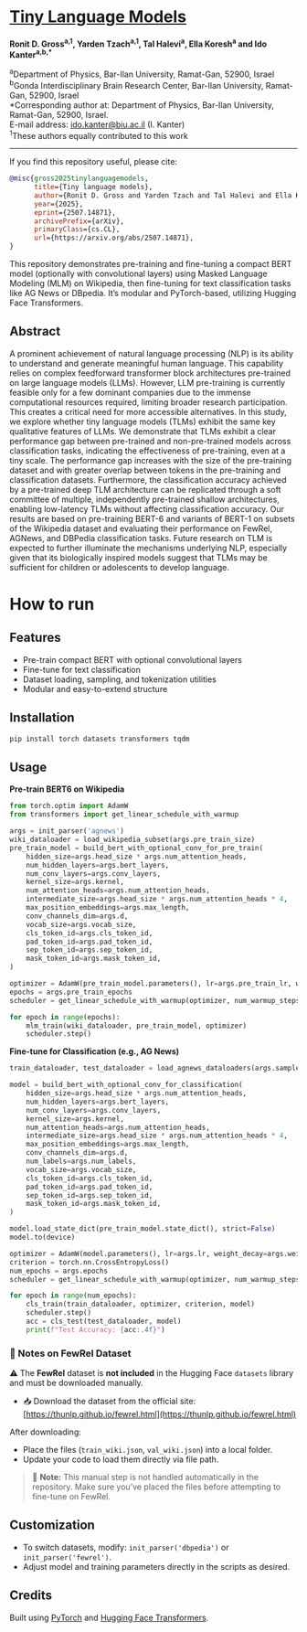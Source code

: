# [Tiny Language Models](https://arxiv.org/pdf/2507.14871)

**Ronit D. Gross<sup>a,1</sup>, Yarden Tzach<sup>a,1</sup>, Tal Halevi<sup>a</sup>, Ella Koresh<sup>a</sup> and Ido Kanter<sup>a,b,\*</sup>**

<sup>a</sup>Department of Physics, Bar-Ilan University, Ramat-Gan, 52900, Israel  
<sup>b</sup>Gonda Interdisciplinary Brain Research Center, Bar-Ilan University, Ramat-Gan, 52900, Israel  
\*Corresponding author at: Department of Physics, Bar-Ilan University, Ramat-Gan, 52900, Israel.  
E-mail address: [ido.kanter@biu.ac.il](mailto:ido.kanter@biu.ac.il) (I. Kanter)  
<sup>1</sup>These authors equally contributed to this work

---

If you find this repository useful, please cite:

```bibtex
@misc{gross2025tinylanguagemodels,
      title={Tiny language models}, 
      author={Ronit D. Gross and Yarden Tzach and Tal Halevi and Ella Koresh and Ido Kanter},
      year={2025},
      eprint={2507.14871},
      archivePrefix={arXiv},
      primaryClass={cs.CL},
      url={https://arxiv.org/abs/2507.14871}, 
}
 ```
This repository demonstrates pre-training and fine-tuning a compact BERT model (optionally with convolutional layers) using Masked Language Modeling (MLM) on Wikipedia, then fine-tuning for text classification tasks like AG News or DBpedia. It’s modular and PyTorch-based, utilizing Hugging Face Transformers.

## Abstract
A prominent achievement of natural language processing (NLP) is its ability to understand and generate meaningful human language. This capability relies on complex feedforward transformer block architectures pre-trained on large language models (LLMs). However, LLM pre-training is currently feasible only for a few dominant companies due to the immense computational resources required, limiting broader research participation. This creates a critical need for more accessible alternatives. In this study, we explore whether tiny language models (TLMs) exhibit the same key qualitative features of LLMs. We demonstrate that TLMs exhibit a clear performance gap between pre-trained and non-pre-trained models across classification tasks, indicating the effectiveness of pre-training, even at a tiny scale. The performance gap increases with the size of the pre-training dataset and with greater overlap between tokens in the pre-training and classification datasets. Furthermore, the classification accuracy achieved by a pre-trained deep TLM architecture can be replicated through a soft committee of multiple, independently pre-trained shallow architectures, enabling low-latency TLMs without affecting classification accuracy. Our results are based on pre-training BERT-6 and variants of BERT-1 on subsets of the Wikipedia dataset and evaluating their performance on FewRel, AGNews, and DBPedia classification tasks. Future research on TLM is expected to further illuminate the mechanisms underlying NLP, especially given that its biologically inspired models suggest that TLMs may be sufficient for children or adolescents to develop language. 

# How to run

## Features

- Pre-train compact BERT with optional convolutional layers
- Fine-tune for text classification
- Dataset loading, sampling, and tokenization utilities
- Modular and easy-to-extend structure

## Installation

```bash
pip install torch datasets transformers tqdm
```

## Usage

**Pre-train BERT6 on Wikipedia**

```python
from torch.optim import AdamW
from transformers import get_linear_schedule_with_warmup

args = init_parser('agnews')
wiki_dataloader = load_wikipedia_subset(args.pre_train_size)
pre_train_model = build_bert_with_optional_conv_for_pre_train(
    hidden_size=args.head_size * args.num_attention_heads,
    num_hidden_layers=args.bert_layers,
    num_conv_layers=args.conv_layers,
    kernel_size=args.kernel,
    num_attention_heads=args.num_attention_heads,
    intermediate_size=args.head_size * args.num_attention_heads * 4,
    max_position_embeddings=args.max_length,
    conv_channels_dim=args.d,
    vocab_size=args.vocab_size,
    cls_token_id=args.cls_token_id,
    pad_token_id=args.pad_token_id,
    sep_token_id=args.sep_token_id,
    mask_token_id=args.mask_token_id,
)

optimizer = AdamW(pre_train_model.parameters(), lr=args.pre_train_lr, weight_decay=args.pre_train_weight_decay)
epochs = args.pre_train_epochs
scheduler = get_linear_schedule_with_warmup(optimizer, num_warmup_steps=epochs // 100, num_training_steps=epochs)

for epoch in range(epochs):
    mlm_train(wiki_dataloader, pre_train_model, optimizer)
    scheduler.step()
```

**Fine-tune for Classification (e.g., AG News)**

```python
train_dataloader, test_dataloader = load_agnews_dataloaders(args.samples_per_label_train, args.samples_per_label_test)

model = build_bert_with_optional_conv_for_classification(
    hidden_size=args.head_size * args.num_attention_heads,
    num_hidden_layers=args.bert_layers,
    num_conv_layers=args.conv_layers,
    kernel_size=args.kernel,
    num_attention_heads=args.num_attention_heads,
    intermediate_size=args.head_size * args.num_attention_heads * 4,
    max_position_embeddings=args.max_length,
    conv_channels_dim=args.d,
    num_labels=args.num_labels,
    vocab_size=args.vocab_size,
    cls_token_id=args.cls_token_id,
    pad_token_id=args.pad_token_id,
    sep_token_id=args.sep_token_id,
    mask_token_id=args.mask_token_id,
)

model.load_state_dict(pre_train_model.state_dict(), strict=False)
model.to(device)

optimizer = AdamW(model.parameters(), lr=args.lr, weight_decay=args.weight_decay)
criterion = torch.nn.CrossEntropyLoss()
num_epochs = args.epochs
scheduler = get_linear_schedule_with_warmup(optimizer, num_warmup_steps=0, num_training_steps=num_epochs)

for epoch in range(num_epochs):
    cls_train(train_dataloader, optimizer, criterion, model)
    scheduler.step()
    acc = cls_test(test_dataloader, model)
    print(f"Test Accuracy: {acc:.4f}")
```

### 🧠 Notes on FewRel Dataset

⚠️ The **FewRel** dataset is **not included** in the Hugging Face `datasets` library and must be downloaded manually.

- 📥 Download the dataset from the official site: [https://thunlp.github.io/fewrel.html](https://thunlp.github.io/fewrel.html)

After downloading:
- Place the files (`train_wiki.json`, `val_wiki.json`) into a local folder.
- Update your code to load them directly via file path.

> 📌 **Note:** This manual step is not handled automatically in the repository. Make sure you’ve placed the files before attempting to fine-tune on FewRel.


## Customization

- To switch datasets, modify: `init_parser('dbpedia')` or `init_parser('fewrel')`.
- Adjust model and training parameters directly in the scripts as desired.

## Credits

Built using [PyTorch](https://pytorch.org/) and [Hugging Face Transformers](https://huggingface.co/transformers/).
